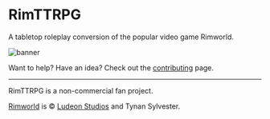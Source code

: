 # RimTTRPG
A tabletop roleplay conversion of the popular video game Rimworld.

![banner](https://repository-images.githubusercontent.com/418380777/4c4799fc-67ad-477d-9272-607c8ffad954)

Want to help? Have an idea? Check out the [contributing](https://github.com/GameVogue/RimTTRPG/blob/main/CONTRIBUTING.md) page.

---
RimTTRPG is a non-commercial fan project.

[Rimworld](https://rimworldgame.com/) is © [Ludeon Studios](https://ludeon.com/) and Tynan Sylvester.
